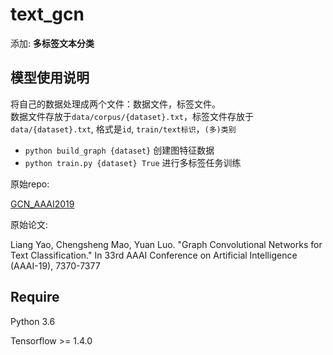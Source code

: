 # text_gcn

添加: **多标签文本分类**

## 模型使用说明
将自己的数据处理成两个文件：数据文件，标签文件。  
数据文件存放于`data/corpus/{dataset}.txt`，标签文件存放于`data/{dataset}.txt`, 格式是`id`, `train/text标识`，`(多)类别`  
- `python build_graph {dataset}` 创建图特征数据
- `python train.py {dataset} True` 进行多标签任务训练

原始repo: 

[GCN_AAAI2019](https://github.com/yao8839836/text_gcn/)

原始论文:

Liang Yao, Chengsheng Mao, Yuan Luo. "Graph Convolutional Networks for Text Classification." In 33rd AAAI Conference on Artificial Intelligence (AAAI-19), 7370-7377


## Require

Python 3.6

Tensorflow >= 1.4.0
